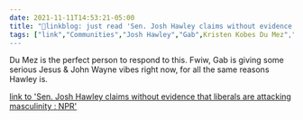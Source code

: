 ```yaml
---
date: 2021-11-11T14:53:21-05:00
title: "🔗linkblog: just read 'Sen. Josh Hawley claims without evidence that liberals are attacking masculinity : NPR'"
tags: ["link","Communities","Josh Hawley","Gab",Kristen Kobes Du Mez","masculinity"]
---
```

Du Mez is the perfect person to respond to this. Fwiw, Gab is giving some serious Jesus & John Wayne vibes right now, for all the same reasons Hawley is.
 
[link to 'Sen. Josh Hawley claims without evidence that liberals are attacking masculinity : NPR'](https://www.npr.org/2021/11/11/1054615028/is-masculinity-under-attack-sen-hawley-wants-to-defend-the-men-of-america)
